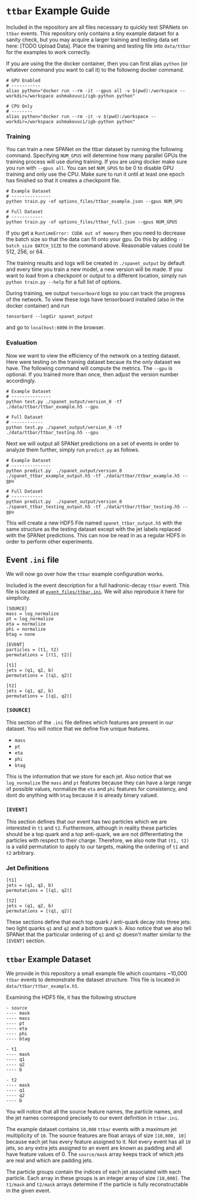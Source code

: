 # `ttbar` Example Guide

Included in the repository are all files necessary to quickly test
SPANets on `ttbar` events. This repository only contains a tiny example
dataset for a sanity check, but you may acquire a larger training and testing data
set here: [TODO Upload Data]. Place the training and testing file into `data/ttbar` for
the examples to work correctly.

If you are using the the docker container, then you can first alias `python` 
(or whatever command you want to call it) to the following docker command.

```
# GPU Enabled
# -----------
alias python="docker run --rm -it --gpus all -v $(pwd):/workspace --workdir=/workspace ashmakovuci/igb-python python"

# CPU Only
# --------
alias python="docker run --rm -it -v $(pwd):/workspace --workdir=/workspace ashmakovuci/igb-python python"
```

### Training
You can train a new SPANet on the ttbar dataset by running the following command.
Specifying `NUM_GPUS` will determine how many parallel GPUs the training process 
will use during training. If you are using docker make sure you run with 
`--gpus all`. You can set `NUM_GPUS` to be 0 to disable GPU training and only
use the CPU. Make sure to run it until at least one epoch has
finished so that it creates a checkpoint file.

```
# Example Dataset
# ---------------
python train.py -of options_files/ttbar_example.json --gpus NUM_GPU

# Full Dataset
# ------------
python train.py -of options_files/ttbar_full.json --gpus NUM_GPUS
```

If you get a `RuntimeError: CUDA out of memory` then you need to decrease the
batch size so that the data can fit onto your gpu. Do this by adding
`--batch_size BATCH_SIZE` to the command above. Reasonable values could be
512, 256, or 64.

The training results and logs will be created in `./spanet_output` by default
and every time you train a new model, a new version will be made. If you
want to load from a checkpoint or output to a different location,
simply run `python train.py --help` for a full list of options.

During training, we output `tensorboard` logs so you can track the progress
of the network. To view these logs have tensorboard installed (also in the docker container)
and run

`tensorbard --logdir spanet_output`

and go to `localhost:6006` in the browser.

### Evaluation

Now we want to view the efficiency of the network on a testing dataset.
Here were testing on the training dataset becaue its the only dataset we have.
The following command will compute the metrics. The `--gpu` is optional. 
If you trained more than once, then adjust the version number accordingly.

```
# Example Dataset
# ---------------
python test.py ./spanet_output/version_0 -tf ./data/ttbar/ttbar_example.h5 --gpu

# Full Dataset
# ------------
python test.py ./spanet_output/version_0 -tf ./data/ttbar/ttbar_testing.h5 --gpu
```

Next we will output all SPANet predictions on a set of events
in order to analyze them further, simply run `predict.py` as follows.

```
# Example Dataset
# ---------------
python predict.py  ./spanet_output/version_0 ./spanet_ttbar_example_output.h5 -tf ./data/ttbar/ttbar_example.h5 --gpu`

# Full Dataset
# ------------
python predict.py  ./spanet_output/version_0 ./spanet_ttbar_testing_output.h5 -tf ./data/ttbar/ttbar_testing.h5 --gpu
```

This will create a new HDF5 File named `spanet_ttbar_output.h5` with the same
structure as the testing dataset except with the jet labels replaced
with the SPANet predictions. This can now be read in as a regular HDF5 
in order to perform other experiments.

## Event `.ini` file
We will now go over how the `ttbar` example configuration works.

Included is the event description for a full hadronic-decay `ttbar` event.
This file is located at [`event_files/ttbar.ini`](../event_files/ttbar.ini).
We will also reproduce it here for simplicity.

```
[SOURCE]
mass = log_normalize
pt = log_normalize
eta = normalize
phi = normalize
btag = none

[EVENT]
particles = (t1, t2)
permutations = [(t1, t2)]

[t1]
jets = (q1, q2, b)
permutations = [(q1, q2)]

[t2]
jets = (q1, q2, b)
permutations = [(q1, q2)]
```

### `[SOURCE]`
This section of the `.ini` file defines which features are present in our dataset.
You will notice that we define five unique features.
- `mass`
- `pt`
- `eta`
- `phi`
- `btag`

This is the information that we store for each jet. Also notice that we 
`log_normalize` the `mass` and `pt` features because they can have a large
range of possible values, normalize the `eta` and `phi` features for consistency,
and dont do anything with `btag` because it is already binary valued.

### `[EVENT]`
This section defines that our event has two particles which we are interested in
`t1` and `t2`. Furthermore, although in reality these particles should be a top 
quark and a top anti-quark, we are not differentiating the particles with respect 
to their charge. Therefore, we also note that `(t1, t2)` is a valid permutation to
apply to our targets, making the ordering of `t1` and `t2` arbitrary.

### Jet Definitions
```
[t1]
jets = (q1, q2, b)
permutations = [(q1, q2)]

[t2]
jets = (q1, q2, b)
permutations = [(q1, q2)]
```

These sections define that each top quark / anti-quark decay into three jets:
two light quarks `q1` and `q2` and a bottom quark `b`. Also notice that
we also tell SPANet that the particular ordering of `q1` and `q2` doesn't matter
similar to the `[EVENT]` section.

## `ttbar` Example Dataset
We provide in this repository a small example file which countains ~10,000
`ttbar` events to demonstrate the dataset structure. This file is located in
`data/ttbar/ttbar_example.h5`.

Examining the HDF5 file, it has the following structure
```
- source
---- mask
---- mass
---- pt
---- eta
---- phi
---- btag

- t1
---- mask
---- q1
---- q2
---- b

- t2
---- mask
---- q1
---- q2
---- b
```

You will notice that all the source feature names, the particle names, and 
the jet names correspond precisely to our event definition in `ttbar.ini`.

The example dataset contains `10,000` `ttbar` events with a maximum jet
multiplicity of `10`. The source features are float arrays of size 
`[10,000, 10]` because each jet has every feature assigned to it.
Not every event has all `10` jets, so any extra jets assigned to an event
are known as padding and all have feature values of 0. The `source/mask` array keeps track of which jets are real and which are
padding jets.

The particle groups contain the indices of each jet associated with each particle.
Each array in these groups is an integer array of size `[10,000]`. The
`t1/mask` and `t2/mask` arrays determine if the particle is fully reconstructable
in the given event.